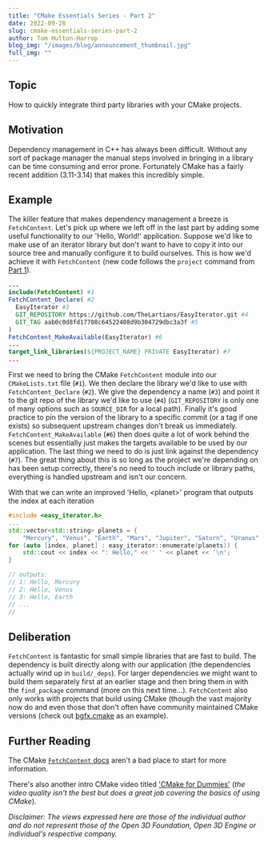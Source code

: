 ```yaml
---
title: "CMake Essentials Series - Part 2"
date: 2022-09-28
slug: cmake-essentials-series-part-2
author: Tom Hulton-Harrop
blog_img: "/images/blog/announcement_thumbnail.jpg"
full_img: ""
---
```

## Topic

How to quickly integrate third party libraries with your CMake projects.

## Motivation

Dependency management in C++ has always been difficult. Without any sort of package manager the manual steps involved in bringing in a library can be time consuming and error prone. Fortunately CMake has a fairly recent addition (3.11-3.14) that makes this incredibly simple.

## Example

The killer feature that makes dependency management a breeze is `FetchContent`. Let's pick up where we left off in the last part by adding some useful functionality to our 'Hello, World!' application. Suppose we'd like to make use of an iterator library but don't want to have to copy it into our source tree and manually configure it to build ourselves. This is how we'd achieve it with `FetchContent` (new code follows the `project` command from [Part 1](/blog/posts/cmake-essentials-series-part-1)).

```cmake
...
include(FetchContent) #1
FetchContent_Declare( #2  
  EasyIterator #3
  GIT_REPOSITORY https://github.com/TheLartians/EasyIterator.git #4  
  GIT_TAG aab0c0d8fd17708c64522408d9b304729dbc3a3f #5
)
FetchContent_MakeAvailable(EasyIterator) #6
...
target_link_libraries(${PROJECT_NAME} PRIVATE EasyIterator) #7
...
```

First we need to bring the CMake `FetchContent` module into our `CMakeLists.txt` file (`#1`). We then declare the library we'd like to use with `FetchContent_Declare` (`#2`). We give the dependency a name (`#3`) and point it to the git repo of the library we'd like to use (`#4`) (`GIT_REPOSITORY` is only one of many options such as `SOURCE_DIR` for a local path). Finally it's good practice to pin the version of the library to a specific commit (or a tag if one exists) so subsequent upstream changes don't break us immediately. `FetchContent_MakeAvailable` (`#6`) then does quite a lot of work behind the scenes but essentially just makes the targets available to be used by our application. The last thing we need to do is just link against the dependency (`#7`). The great thing about this is so long as the project we're depending on has been setup correctly, there's no need to touch include or library paths, everything is handled upstream and isn't our concern.  
  
With that we can write an improved 'Hello, \<planet\>' program that outputs the index at each iteration

```c++
#include <easy_iterator.h>
...
std::vector<std::string> planets = {    
    "Mercury", "Venus", "Earth", "Mars", "Jupiter", "Saturn", "Uranus", "Neptune", "Pluto?"};
for (auto [index, planet] : easy_iterator::enumerate(planets)) {    
    std::cout << index << ": Hello," << ' ' << planet << '\n';
}

// outputs:
// 1: Hello, Mercury
// 2: Hello, Venus
// 3: Hello, Earth
// ...
//
```

## Deliberation

`FetchContent` is fantastic for small simple libraries that are fast to build. The dependency is built directly along with our application (the dependencies actually wind up in `build/_deps`). For larger dependencies we might want to build them separately first at an earlier stage and then bring them in with the `find_package` command (more on this next time...). `FetchContent` also only works with projects that build using CMake (though the vast majority now do and even those that don't often have community maintained CMake versions (check out [bgfx.cmake](https://github.com/bkaradzic/bgfx.cmake) as an example).

## Further Reading

The CMake [`FetchContent` docs](https://cmake.org/cmake/help/latest/module/FetchContent.html) aren't a bad place to start for more information.  
  
There's also another intro CMake video titled ['CMake for Dummies'](https://youtu.be/7W4Q-XLnMaA) (_the video quality isn't the best but does a great job covering the basics of using CMake_). 
  
_Disclaimer: The views expressed here are those of the individual author and do not represent those of the Open 3D Foundation, Open 3D Engine or individual's respective company._